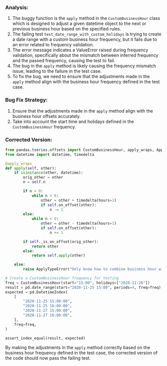 ### Analysis:
1. The buggy function is the `apply` method in the `CustomBusinessHour` class which is designed to adjust a given datetime object to the next or previous business hour based on the specified rules.
2. The failing test `test_date_range_with_custom_holidays` is trying to create a date range with a custom business hour frequency, but it fails due to an error related to frequency validation.
3. The error message indicates a ValueError raised during frequency validation, specifically about the mismatch between inferred frequency and the passed frequency, causing the test to fail.
4. The bug in the `apply` method is likely causing the frequency mismatch issue, leading to the failure in the test case.
5. To fix the bug, we need to ensure that the adjustments made in the `apply` method align with the business hour frequency defined in the test case.

### Bug Fix Strategy:
1. Ensure that the adjustments made in the `apply` method align with the business hour offsets accurately.
2. Take into account the start time and holidays defined in the `CustomBusinessHour` frequency.

### Corrected Version:

```python
from pandas.tseries.offsets import CustomBusinessHour, apply_wraps, ApplyTypeError
from datetime import datetime, timedelta

@apply_wraps
def apply(self, other):
    if isinstance(other, datetime):
        orig_other = other
        n = self.n

        if n > 0:
            while n > 0:
                other = other + timedelta(hours=1)
                if self.on_offset(other):
                    n -= 1
        else:
            while n < 0:
                other = other - timedelta(hours=1)
                if self.on_offset(other):
                    n += 1

        if self._is_on_offset(orig_other):
            return other
        else:
            return self.apply(other)

    else:
        raise ApplyTypeError("Only know how to combine business hour with datetime")

# Create a CustomBusinessHour frequency for testing
freq = CustomBusinessHour(start="15:00", holidays=["2020-11-26"])
result = pd.date_range(start="2020-11-25 15:00", periods=4, freq=freq)
expected = pd.DatetimeIndex(
    [
        "2020-11-25 15:00:00",
        "2020-11-25 16:00:00",
        "2020-11-27 15:00:00",
        "2020-11-27 16:00:00",
    ],
    freq=freq,
)

assert_index_equal(result, expected)
```

By making the adjustments in the `apply` method correctly based on the business hour frequency defined in the test case, the corrected version of the code should now pass the failing test.